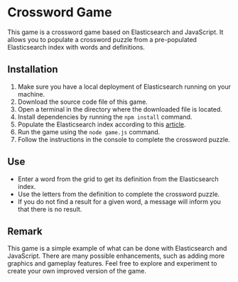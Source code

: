 # Crossword Game

This game is a crossword game based on Elasticsearch and JavaScript. It allows you to populate a crossword puzzle from a pre-populated Elasticsearch index with words and definitions.

## Installation

1. Make sure you have a local deployment of Elasticsearch running on your machine.
2. Download the source code file of this game.
3. Open a terminal in the directory where the downloaded file is located.
4. Install dependencies by running the `npm install` command.
5. Populate the Elasticsearch index according to this [article](https://medium.com/@mhdabdel151/building-a-simple-crossword-game-with-elasticsearch-3c1f4bf51e0).
6. Run the game using the `node game.js` command.
7. Follow the instructions in the console to complete the crossword puzzle.

## Use

- Enter a word from the grid to get its definition from the Elasticsearch index.
- Use the letters from the definition to complete the crossword puzzle.
- If you do not find a result for a given word, a message will inform you that there is no result.

## Remark

This game is a simple example of what can be done with Elasticsearch and JavaScript. There are many possible enhancements, such as adding more graphics and gameplay features. Feel free to explore and experiment to create your own improved version of the game.
